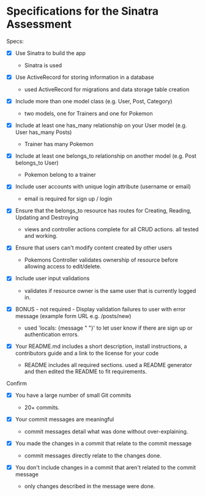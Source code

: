 # Specifications for the Sinatra Assessment

Specs:

- [x] Use Sinatra to build the app 
    - Sinatra is used

- [x] Use ActiveRecord for storing information in a database
    - used ActiveRecord for migrations and data storage table creation

- [x] Include more than one model class (e.g. User, Post, Category)
    - two models, one for Trainers and one for Pokemon

- [x] Include at least one has_many relationship on your User model (e.g. User has_many Posts)
    - Trainer has many Pokemon 

- [x] Include at least one belongs_to relationship on another model (e.g. Post belongs_to User)
    - Pokemon belong to a trainer

- [x] Include user accounts with unique login attribute (username or email)
    - email is required for sign up / login

- [x] Ensure that the belongs_to resource has routes for Creating, Reading, Updating and Destroying
    - views and controller actions complete for all CRUD actions. all tested and working.

- [x] Ensure that users can't modify content created by other users
    - Pokemons Controller validates ownership of resource before allowing access to edit/delete.

- [x] Include user input validations
    - validates if resource owner is the same user that is currently logged in.

- [x] BONUS - not required - Display validation 
failures to user with error message (example form URL e.g. /posts/new)
    - used 'locals: {message " "}' to let user know if there are sign up or authentication errors.

- [x] Your README.md includes a short description, install instructions, a contributors guide and a link to the license for your code
    - README includes all required sections. used a README generator and then edited the README to fit requirements.

Confirm

- [x] You have a large number of small Git commits
    - 20+ commits.

- [x] Your commit messages are meaningful
    - commit messages detail what was done without over-explaining.

- [x] You made the changes in a commit that relate to the commit message
    - commit messages directly relate to the changes done.

- [x] You don't include changes in a commit that aren't related to the commit message
    - only changes described in the message were done.
